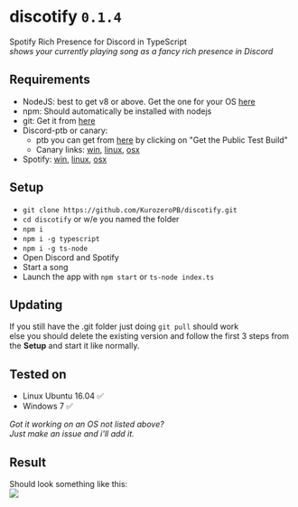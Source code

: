 # discotify `0.1.4`
Spotify Rich Presence for Discord in TypeScript<br/>
*shows your currently playing song as a fancy rich presence in Discord*

## Requirements
  - NodeJS: best to get v8 or above. Get the one for your OS [here](https://nodejs.org/en/download/package-manager)
  - npm: Should automatically be installed with nodejs
  - git: Get it from [here](https://git-scm.com/downloads)
  - Discord-ptb or canary:
    - ptb you can get from [here](https://discordapp.com/download) by clicking on "Get the Public Test Build"
    - Canary links: [win](https://discordapp.com/api/download/canary?platform=win), [linux](https://discordapp.com/api/download/canary?platform=linux), [osx](https://discordapp.com/api/download/canary?platform=osx)
  - Spotify: [win](https://www.spotify.com/nl/download/windows/), [linux](https://www.spotify.com/nl/download/linux/), [osx](https://www.spotify.com/nl/download/mac/)

## Setup
  - `git clone https://github.com/KurozeroPB/discotify.git`
  - `cd discotify` or w/e you named the folder
  - `npm i`
  - `npm i -g typescript`
  - `npm i -g ts-node`
  - Open Discord and Spotify
  - Start a song
  - Launch the app with `npm start` or `ts-node index.ts`

## Updating
If you still have the .git folder just doing `git pull` should work<br/>
else you should delete the existing version and follow the first 3 steps from the **Setup** and start it like normally.

## Tested on
  - Linux Ubuntu 16.04 ✅
  - Windows 7 ✅
  
 *Got it working on an OS not listed above?<br/>Just make an issue and i'll add it.*
 
 ## Result
 Should look something like this:<br/>
![](https://b.catgirlsare.sexy/5ArD.png)
